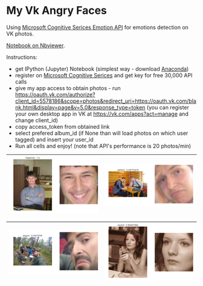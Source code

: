 # My Vk Angry Faces

Using [Microsoft Cognitive Serices Emotion API](https://www.microsoft.com/cognitive-services/en-us/emotion-api#detection) for emotions detection on VK photos. 

[Notebook on Nbviewer](https://nbviewer.jupyter.org/github/Amarchuk/vk-angry-faces/blob/master/My%20Angry%20Faces.ipynb).

Instructions:
- get IPython (Jupyter) Notebook (simplest way - download [Anaconda](https://www.continuum.io/downloads))
- register on [Microsoft Cognitive Serices](https://www.microsoft.com/cognitive-services/en-us/emotion-api#detection) and get key for free 30,000 API calls
- give my app access to obtain photos - run https://oauth.vk.com/authorize?client_id=5578186&scope=photos&redirect_uri=https://oauth.vk.com/blank.html&display=page&v=5.0&response_type=token (you can register your own desktop app in VK at https://vk.com/apps?act=manage and change client_id)
- copy access_token from obtained link
- select prefered album_id (if None than will load photos on which user tagged) and insert your user_id
- Run all cells and enjoy! (note that API's performance is 20 photos/min)

| [![happy](https://github.com/Amarchuk/vk-angry-faces/blob/master/pics/1.png)](happy)  | [![sad](https://github.com/Amarchuk/vk-angry-faces/blob/master/pics/2.png)](sad) |
|:---:|:---:|

| [![disg](https://github.com/Amarchuk/vk-angry-faces/blob/master/pics/3.png)](disg)  | [![neu](https://github.com/Amarchuk/vk-angry-faces/blob/master/pics/4.png)](neu) |
|:---:|:---:|
